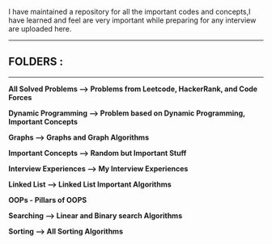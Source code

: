 I have maintained a repository for all the important codes and concepts,I have learned and feel are very important while preparing for any interview are uploaded here.

***
## **FOLDERS** :

***

**All Solved Problems --> Problems from Leetcode, HackerRank, and Code Forces**

**Dynamic Programming --> Problem based on Dynamic Programming, Important Concepts**

**Graphs --> Graphs and Graph Algorithms**

**Important Concepts --> Random but Important Stuff**

**Interview Experiences --> My Interview Experiences**

**Linked List --> Linked List Important Algorithms**

**OOPs - Pillars of OOPS**

**Searching --> Linear and Binary search Algorithms**

**Sorting -->  All Sorting Algorithms**
